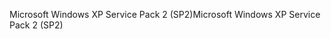<span data-ttu-id="ef07f-101">Microsoft Windows XP Service Pack 2 (SP2)</span><span class="sxs-lookup"><span data-stu-id="ef07f-101">Microsoft Windows XP Service Pack 2 (SP2)</span></span>
